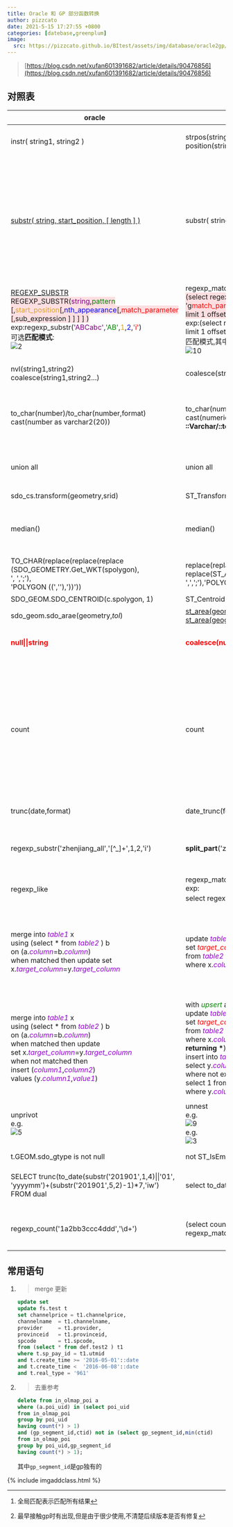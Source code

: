 ```yaml
---
title: Oracle 和 GP 部分函数转换
author: pizzcato
date: 2021-5-15 17:27:55 +0800
categories: [datebase,greenplum]
image:
  src: https://pizzcato.github.io/BItest/assets/img/database/oracle2gp/oracle2gp.png
---
```


>[https://blog.csdn.net/xufan601391682/article/details/90476856](https://blog.csdn.net/xufan601391682/article/details/90476856)

## 对照表

|oracle| gp| 说明|
|-|-|-|
|instr( string1, string2 )|strpos(string1,string2)<br>position(string2  in  string1)|判断s2在s1中的位置<br>在gp中如果安装了oracle扩展也可以使用**instr**|
|[substr( string, start_position, [ length ] )](https://docs.oracle.com/cd/B19306_01/server.102/b14200/functions162.htm)|substr( string, start_position, [ length ] )|oracle 可以用0或1表示起始，gp中只能用1<br>此外在oracle中`start_position`为负数则代表从后往前计数,而gp没有这个特性,<br>`start_position`代表的是字符串的index,负数则为字符串前的位置,也就是空字符串<br >e.g:<br>![7](https://pizzcato.github.io/BItest/assets/img/database/oracle2gp/7.png)<br>从-1开始取3位,-1和0都是空字符串,所以最后的结果只有`1`这一位|
|[REGEXP_SUBSTR](https://docs.oracle.com/cd/B12037_01/server.101/b10759/functions116.htm) <span style='background-color:#FEDFE1'><br>REGEXP_SUBSTR(<span style='color:purple'>string</span>,<span style='color:green'>pattern</span><br>[,<span style='color:goldenrod'>start_position</span>[,<span style='color:blue'>nth_appearance</span>[,<span style='color:red'>match_parameter</span><br>[,sub_expression ] ] ] ] )</span><br>exp:regexp_substr(<span style='color:purple'>'ABCabc'</span>,<span style='color:green'>'AB'</span>,<span style='color:goldenrod'>1</span>,<span style='color:blue'>2</span>,<span style='color:red'>'i'</span>)<br>可选**匹配模式**:<br>![2](https://pizzcato.github.io/BItest/assets/img/database/oracle2gp/2.png)|regexp_matches /SUBSTRING/regexp_match<br><span style='background-color:#FEDFE1'>(select regexp_matches(<span style='color:purple'>string</span>,<span style='color:green'>pattern</span>,<br>'g<span style='color:red'>match_parameter</span>') <br>limit 1 offset <span style='color:blue'>nth_appearance-1</span>)[1]</span><br>exp:(select regexp_matches(<span style='color:purple'>'ABCabc'</span>,<span style='color:green'>'AB'</span>,'**g**<span style='color:red'>i</span>')<br> limit 1 offset <span style='color:blue'>1</span> )[1]<br> 匹配模式,其中**g**代表全局匹配[^1]<br>![10](https://pizzcato.github.io/BItest/assets/img/database/oracle2gp/10.png)|`substring`用于返回第一次匹配的对象,<br>`regexp_match`同样也是返回第一次匹配的对象<br>`regexp_matches`的g模式可以一次性以text[]的方式返回所有的匹配对象|
|nvl(string1,string2)<br>coalesce(string1,string2...)|coalesce(string1,string2...)|严格来说gp和Oracle的coalesce函数作用是相同的,<br>即返回参数中第一个非空的|
|to_char(number)/to_char(number,format)<br>cast(number as varchar2(20))|to_char(numeric,format)<br>cast(numeric as varchar)<br>**::Varchar/::text**|作用：数字转换为字符串<br>gp中to_char必须指定数据的格式<br>cast 用法和Oracle相同，只是数据类型两者不同<br>**推荐使用pg自带的类型转换符**|
|union  all|union  all|gp中union all 的上下顺序不会保持，结果的顺序是随机的<br>**如果对结果的顺序有要求则必须排序**
|sdo_cs.transform(geometry,srid)|ST_Transform(geometry g1, integer srid)|坐标系转换|
|median()|median()|中位数<br>两者的用法和作用是一样的<br>但是在gp中出现过不能开窗，但是可以group by[^2]<br>![12](https://pizzcato.github.io/BItest/assets/img/database/oracle2gp/12.png)|
|TO_CHAR(replace(replace(replace<br>(SDO_GEOMETRY.Get_WKT(spolygon),<br>', ',';'),<br>'POLYGON ((',''),'))'))|replace(replace(<br>replace(ST_AsText(spolygon),<br>',',';'),'POLYGON((',''), '))','')|geometry转vmap|
|SDO_GEOM.SDO_CENTROID(c.spolygon, 1)|ST_Centroid(geometry)|获取对象的几何中心|
|sdo_geom.sdo_arae(geometry,*tol*)|[st_area(geometry,[boolean])](http://postgis.net/docs/manual-3.0/ST_Area.html)<br>[st_area(geography)](http://postgis.net/docs/manual-3.0/ST_Area.html)|获取对象的几何中心|
|<strong style='color:red'>null\|\|string</strong>|<strong style='color:red'>coalesce(null,'')\|\|string</strong>|<span color='red'>**pg中null和string连接,结果依然是null,需要将null转换为''(空字符串)**<br>**非常重要**</span>
|count|count|两者的作用是一致的,但是在pg中count的结果类型是**int**的.<br>这会导致和其他数字进行除法运算时,结果也会是**int**类型,<br>从而导致小数部分被忽略<br>![4](https://pizzcato.github.io/BItest/assets/img/database/oracle2gp/4.png)<br>同理,在pg中进行数字运算时未指定类型,默认也是**int,<br>在除法计算是会忽略小数部分**;<br>所以如果需要保留小数部分需要用 **`::numeric`** <br>转成numeric类型计算<br>![11](https://pizzcato.github.io/BItest/assets/img/database/oracle2gp/11.png)<br>![8](https://pizzcato.github.io/BItest/assets/img/database/oracle2gp/8.png)|
|trunc(date,format)|date_trunc(format,date)|[oracle format格式](https://docs.oracle.com/cd/B19306_01/server.102/b14200/functions230.htm#i1002084)<br>[gp/pg format 格式](http://postgres.cn/docs/12/functions-datetime.html#FUNCTIONS-DATETIME-TRUNC)|
|regexp_substr('zhenjiang_all','[^_]+',1,2,'i')|**split_part**('zhenjiang_all','_',2)|split_part ( *string* text, *delimiter* text, *n* integer ) → *text*<br>将字符串(string)按照指定分隔符(delimiter)切割,<br>返回切割后的第n部分|
|regexp_like|regexp_matches<br>exp:<br>select regexp_matches('你好我是谁','他\|是')||
|merge into <span style='color:DarkViolet'>*table1*</span> x <br> using (select \* from <span style='color:DarkViolet'>*table2*</span> ) b <br> on (a.<span style='color:DarkViolet'>*column*</span>=b.<span style='color:DarkViolet'>*column*</span>) <br> when matched then update set <br> x.<span style='color:DarkViolet'>*target_column*</span>=y.<span style='color:DarkViolet'>*target_column*</span>|update <span style='color:DarkViolet'>*table1*</span> x<br> set <span style='color:red'>*target_column*</span>=y.<span style='color:DarkViolet'>*target_column*</span><br> from <span style='color:DarkViolet'>*table2*</span> y<br> where x.<span style='color:DarkViolet'>*column*</span>=y.<span style='color:DarkViolet'>*column*</span>|两表关联更新<br>注意pg中要更新的字段( <span style='color:red'>*target_column*</span>)前是不能添加表的别名的,<br>即不能为(x.<span style='color:red'>*target_column*</span>)<br>~~ps:网上看到有说pg11以上也支持merge,<br>但是没有暂时没有找到官方文档(被移除掉了)~~|
|merge into <span style='color:DarkViolet'>*table1*</span> x <br> using (select \* from <span style='color:DarkViolet'>*table2*</span> ) b <br> on (a.<span style='color:DarkViolet'>*column*</span>=b.<span style='color:DarkViolet'>*column*</span>) <br> when matched then update <br>set x.<span style='color:DarkViolet'>*target_column*</span>=y.<span style='color:DarkViolet'>*target_column*</span><br>when not matched then <br>insert (<span style='color:DarkViolet'>*column1*</span>,<span style='color:DarkViolet'>*column2*</span>)<br>values (y.<span style='color:DarkViolet'>*column1*</span>,<span style='color:DarkViolet'>*value1*</span>)|with <span style='color:green'>*upsert*</span> as (<br>update <span style='color:DarkViolet'>*table1*</span> x<br> set <span style='color:red'>*target_column*</span>=y.<span style='color:DarkViolet'>*target_column*</span><br> from <span style='color:DarkViolet'>*table2*</span> y<br> where x.<span style='color:DarkViolet'>*column*</span>=y.<span style='color:DarkViolet'>*column*</span><br>**returning \***)<br>insert into <span style='color:DarkViolet'>*table1*</span>(<span style='color:DarkViolet'>*column1*</span>,<span style='color:DarkViolet'>*column2*</span>)<br>select y.<span style='color:DarkViolet'>*column1*</span>,<span style='color:DarkViolet'>*value1*</span> from <span style='color:DarkViolet'>*table2*</span> y <br>where not exists (<br>select 1 from <span style='color:green'>*upsert*</span> b <br> where y.<span style='color:DarkViolet'>*column*</span>=b.<span style='color:DarkViolet'>*column*</span>)|merge的完全用法<br>ps:还未测试过|
|unprivot<br>e.g.<br>![5](https://pizzcato.github.io/BItest/assets/img/database/oracle2gp/5.png)|unnest<br>e.g.<br>![9](https://pizzcato.github.io/BItest/assets/img/database/oracle2gp/9.png)<br>e.g.<br>![3](https://pizzcato.github.io/BItest/assets/img/database/oracle2gp/3.png)|行转列,也可以使用union实现<br>注意使用unnest多个数组时,数组的长度需要相同,<br>否则结果会产生笛卡尔积<br>![6](https://pizzcato.github.io/BItest/assets/img/database/oracle2gp/6.png)|
|t.GEOM.sdo_gtype is not null|not ST_IsEmpty(t.geom)|判定空间对象非空|
|SELECT trunc(to_date(substr('201901',1,4)\|\|'01',<br>'yyyymm')+(substr('201901',5,2)-1)*7,'iw') <br>FROM dual|select to_date('201901','iyyyiw')|**xxxx**年**xx**周转成对应**星期一**的日期(**ISO week标准**)<br>oracle中不支持select to_date('201901','iyyyiw')形式|
|regexp_count('1a2bb3ccc4ddd','\d+')|(select count(1) from <br>regexp_matches('1a22bb333ccc4444','\d+','g'))|**注意后者中g表示全局匹配模式,不能省略**。<br>如果需要使用i模式,可以使用ig或gi,<br>exp:<span style='background-color:yellow;color:green'>regexp_matches(t.a,'\d+','ig')</span>|

## 常用语句  

1.  
    >merge 更新

    ```sql
    update set
    update fs.test t
    set channelprice = t1.channelprice,
    channelname  = t1.channelname,
    provider     = t1.provider,
    provinceid   = t1.provinceid,
    spcode       = t1.spcode,
    from (select * from def.test2 ) t1
    where t.sp_pay_id = t1.utmid
    and t.create_time >= '2016-05-01'::date
    and t.create_time <  '2016-06-08'::date
    and t.real_type = '961'
   ```  

1.  
    >去重参考

    ```sql
    delete from in_olmap_poi a
    where (a.poi_uid) in (select poi_uid
    from in_olmap_poi
    group by poi_uid
    having count(*) > 1)
    and (gp_segment_id,ctid) not in (select gp_segment_id,min(ctid)
    from in_olmap_poi
    group by poi_uid,gp_segment_id
    having count(*) > 1);
   ```  

    其中`gp_segment_id`是gp独有的  

[^1]:全局匹配表示匹配所有结果
[^2]:最早接触gp时有出现,但是由于很少使用,不清楚后续版本是否有修复

{% include imgaddclass.html %}